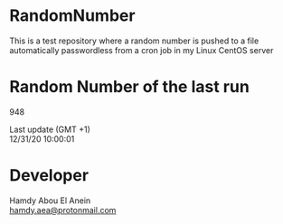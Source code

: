 # RandomNumber    
This is a test repository where a random number is pushed to a file automatically passwordless from a cron job in my Linux CentOS server    
# Random Number of the last run   
948
      
Last update (GMT +1)    
12/31/20 10:00:01
# Developer    
Hamdy Abou El Anein   
hamdy.aea@protonmail.com
